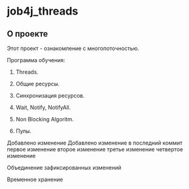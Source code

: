 # job4j_threads

## О проекте

Этот проект - ознакомление с многопоточностью.

Программа обучения:

1. Threads.

2. Общие ресурсы.

3. Синхронизация ресурсов.

4. Wait, Notify, NotifyAll.

5. Non Blocking Algoritm.

6. Пулы.

Добавлено изменение
Добавлено изменение в последний коммит
первое изменение
второе изменение
третье изменение
четвертое изменение

Объединение зафиксированных изменений

Временное хранение
